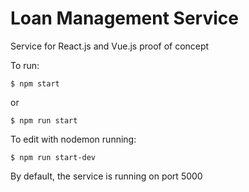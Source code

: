 # Loan Management Service

Service for React.js and Vue.js proof of concept

To run: 

```
$ npm start
```

or

```
$ npm run start
```

To edit with nodemon running:

```
$ npm run start-dev
```

By default, the service is running on port 5000
